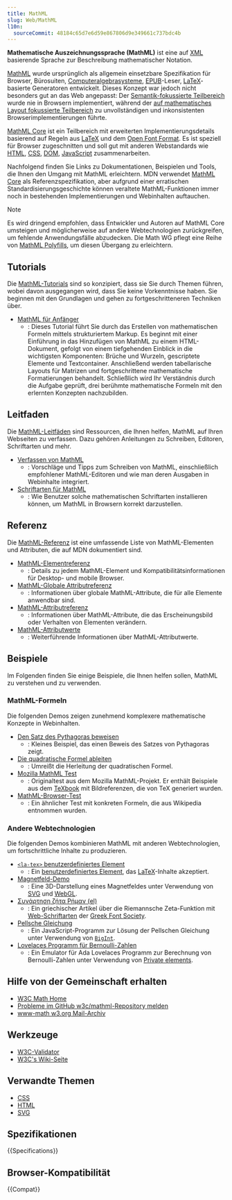 ```yaml
---
title: MathML
slug: Web/MathML
l10n:
  sourceCommit: 48184c65d7e6d59e867806d9e349661c737bdc4b
---
```


**Mathematische Auszeichnungssprache (MathML)** ist eine auf [XML](/de/docs/Web/XML) basierende Sprache zur Beschreibung mathematischer Notation.

[MathML](https://w3c.github.io/mathml/) wurde ursprünglich als allgemein einsetzbare Spezifikation für Browser, Bürosuiten, [Computeralgebrasysteme](https://en.wikipedia.org/wiki/Computer_algebra_system), [EPUB](https://www.w3.org/publishing/epub33/)-Leser, [LaTeX](https://en.wikipedia.org/wiki/LaTeX)-basierte Generatoren entwickelt. Dieses Konzept war jedoch nicht besonders gut an das Web angepasst: Der [Semantik-fokussierte Teilbereich](https://w3c.github.io/mathml/#contm) wurde nie in Browsern implementiert, während der [auf mathematisches Layout fokussierte Teilbereich](https://w3c.github.io/mathml/#presm) zu unvollständigen und inkonsistenten Browserimplementierungen führte.

[MathML Core](https://w3c.github.io/mathml-core/) ist ein Teilbereich mit erweiterten Implementierungsdetails basierend auf Regeln aus [LaTeX](https://en.wikipedia.org/wiki/LaTeX) und dem [Open Font Format](https://learn.microsoft.com/en-us/typography/opentype/spec/math). Es ist speziell für Browser zugeschnitten und soll gut mit anderen Webstandards wie [HTML](/de/docs/Web/HTML), [CSS](/de/docs/Web/CSS), [DOM](/de/docs/Web/API/Document_Object_Model), [JavaScript](/de/docs/Web/JavaScript) zusammenarbeiten.

Nachfolgend finden Sie Links zu Dokumentationen, Beispielen und Tools, die Ihnen den Umgang mit MathML erleichtern. MDN verwendet [MathML Core](https://w3c.github.io/mathml-core/) als Referenzspezifikation, aber aufgrund einer erratischen Standardisierungsgeschichte können veraltete MathML-Funktionen immer noch in bestehenden Implementierungen und Webinhalten auftauchen.

> [!NOTE]
> Es wird dringend empfohlen, dass Entwickler und Autoren auf MathML Core umsteigen und möglicherweise auf andere Webtechnologien zurückgreifen, um fehlende Anwendungsfälle abzudecken. Die Math WG pflegt eine Reihe von [MathML Polyfills](https://github.com/w3c/mathml-polyfills), um diesen Übergang zu erleichtern.

## Tutorials

Die [MathML-Tutorials](/de/docs/Web/MathML/Tutorials) sind so konzipiert, dass sie Sie durch Themen führen, wobei davon ausgegangen wird, dass Sie keine Vorkenntnisse haben. Sie beginnen mit den Grundlagen und gehen zu fortgeschritteneren Techniken über.

- [MathML für Anfänger](/de/docs/Web/MathML/Tutorials/For_beginners)
  - : Dieses Tutorial führt Sie durch das Erstellen von mathematischen Formeln mittels strukturiertem Markup. Es beginnt mit einer Einführung in das Hinzufügen von MathML zu einem HTML-Dokument, gefolgt von einem tiefgehenden Einblick in die wichtigsten Komponenten: Brüche und Wurzeln, gescriptete Elemente und Textcontainer. Anschließend werden tabellarische Layouts für Matrizen und fortgeschrittene mathematische Formatierungen behandelt. Schließlich wird Ihr Verständnis durch die Aufgabe geprüft, drei berühmte mathematische Formeln mit den erlernten Konzepten nachzubilden.

## Leitfaden

Die [MathML-Leitfäden](/de/docs/Web/MathML/Guides) sind Ressourcen, die Ihnen helfen, MathML auf Ihren Webseiten zu verfassen. Dazu gehören Anleitungen zu Schreiben, Editoren, Schriftarten und mehr.

- [Verfassen von MathML](/de/docs/Web/MathML/Guides/Authoring)
  - : Vorschläge und Tipps zum Schreiben von MathML, einschließlich empfohlener MathML-Editoren und wie man deren Ausgaben in Webinhalte integriert.
- [Schriftarten für MathML](/de/docs/Web/MathML/Guides/Fonts)
  - : Wie Benutzer solche mathematischen Schriftarten installieren können, um MathML in Browsern korrekt darzustellen.

## Referenz

Die [MathML-Referenz](/de/docs/Web/MathML/Reference) ist eine umfassende Liste von MathML-Elementen und Attributen, die auf MDN dokumentiert sind.

- [MathML-Elementreferenz](/de/docs/Web/MathML/Reference/Element)
  - : Details zu jedem MathML-Element und Kompatibilitätsinformationen für Desktop- und mobile Browser.
- [MathML-Globale Attributreferenz](/de/docs/Web/MathML/Reference/Global_attributes)
  - : Informationen über globale MathML-Attribute, die für alle Elemente anwendbar sind.
- [MathML-Attributreferenz](/de/docs/Web/MathML/Reference/Attribute)
  - : Informationen über MathML-Attribute, die das Erscheinungsbild oder Verhalten von Elementen verändern.
- [MathML-Attributwerte](/de/docs/Web/MathML/Reference/Values)
  - : Weiterführende Informationen über MathML-Attributwerte.

## Beispiele

Im Folgenden finden Sie einige Beispiele, die Ihnen helfen sollen, MathML zu verstehen und zu verwenden.

### MathML-Formeln

Die folgenden Demos zeigen zunehmend komplexere mathematische Konzepte in Webinhalten.

- [Den Satz des Pythagoras beweisen](/de/docs/Web/MathML/Guides/Proving_the_Pythagorean_theorem)
  - : Kleines Beispiel, das einen Beweis des Satzes von Pythagoras zeigt.
- [Die quadratische Formel ableiten](/de/docs/Web/MathML/Guides/Deriving_the_quadratic_formula)
  - : Umreißt die Herleitung der quadratischen Formel.
- [Mozilla MathML Test](https://fred-wang.github.io/MathFonts/mozilla_mathml_test/)
  - : Originaltest aus dem Mozilla MathML-Projekt. Er enthält Beispiele aus dem [TeXbook](https://en.wikipedia.org/wiki/Computers_and_Typesetting) mit Bildreferenzen, die von TeX generiert wurden.
- [MathML-Browser-Test](http://eyeasme.com/Joe/MathML/MathML_browser_test.html)
  - : Ein ähnlicher Test mit konkreten Formeln, die aus Wikipedia entnommen wurden.

### Andere Webtechnologien

Die folgenden Demos kombinieren MathML mit anderen Webtechnologien, um fortschrittliche Inhalte zu produzieren.

- [`<la-tex>` benutzerdefiniertes Element](https://fred-wang.github.io/TeXZilla/examples/customElement.html)
  - : Ein [benutzerdefiniertes Element](/de/docs/Web/API/Web_components/Using_custom_elements), das [LaTeX](https://en.wikipedia.org/wiki/LaTeX)-Inhalte akzeptiert.
- [Magnetfeld-Demo](https://fred-wang.github.io/TeXZilla/examples/toImageWebGL.html)
  - : Eine 3D-Darstellung eines Magnetfeldes unter Verwendung von [SVG](/de/docs/Web/SVG) und [WebGL](/de/docs/Web/API/WebGL_API).
- [Συνάρτηση ζήτα Ρήμαν (el)](https://fred-wang.github.io/MathFonts/%CE%A3%CF%85%CE%BD%CE%AC%CF%81%CF%84%CE%B7%CF%83%CE%B7_%CE%B6%CE%AE%CF%84%CE%B1_%CE%A1%CE%AE%CE%BC%CE%B1%CE%BD.html)
  - : Ein griechischer Artikel über die Riemannsche Zeta-Funktion mit [Web-Schriftarten](/de/docs/Learn_web_development/Core/Text_styling/Web_fonts) der [Greek Font Society](https://greekfontsociety-gfs.gr/).
- [Pellsche Gleichung](https://people.igalia.com/fwang/pell-bigint-mathml/)
  - : Ein JavaScript-Programm zur Lösung der Pellschen Gleichung unter Verwendung von [`BigInt`](/de/docs/Web/JavaScript/Reference/Global_Objects/BigInt).
- [Lovelaces Programm für Bernoulli-Zahlen](https://people.igalia.com/fwang/lovelace-jsclass-mathml/)
  - : Ein Emulator für Ada Lovelaces Programm zur Berechnung von Bernoulli-Zahlen unter Verwendung von [Private elements](/de/docs/Web/JavaScript/Reference/Classes/Private_elements).

## Hilfe von der Gemeinschaft erhalten

- [W3C Math Home](https://www.w3.org/Math/)
- [Probleme im GitHub w3c/mathml-Repository melden](https://github.com/w3c/mathml/issues)
- [www-math w3.org Mail-Archiv](https://lists.w3.org/Archives/Public/www-math/)

## Werkzeuge

- [W3C-Validator](https://validator.w3.org/)
- [W3C's Wiki-Seite](https://www.w3.org/wiki/Math_Tools)

## Verwandte Themen

- [CSS](/de/docs/Web/CSS)
- [HTML](/de/docs/Web/HTML)
- [SVG](/de/docs/Web/SVG)

## Spezifikationen

{{Specifications}}

## Browser-Kompatibilität

{{Compat}}
